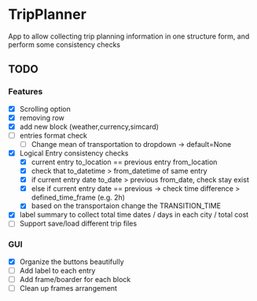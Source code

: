 # TripPlanner
App to allow collecting trip planning information in one structure form, and perform some consistency checks

## TODO
 
### Features
- [x] Scrolling option
- [x] removing row
- [x] add new block (weather,currency,simcard)
- [ ] entries format check
    - [ ] Change mean of transportation to dropdown -> default=None

- [x] Logical Entry consistency checks
    - [x] current entry to_location == previous entry from_location
    - [x] check that  to_datetime > from_datetime of same entry
    - [x] if current entry date to_date > previous from_date, check stay exist
    - [x] else if current entry date == previous -> check time difference > defined_time_frame (e.g. 2h)
    - [x] based on the transportaion change the TRANSITION_TIME

- [x] label summary to collect total time dates / days in each city / total cost
- [ ] Support save/load different trip files

### GUI
- [x] Organize the buttons beautifully
- [ ] Add label to each entry
- [ ] Add frame/boarder for each block
- [ ] Clean up frames arrangement
